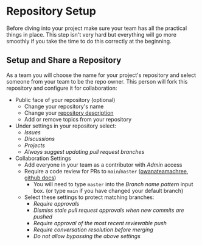 # Repository Setup

Before diving into your project make sure your team has all the practical things
in place. This step isn't very hard but everything will go more smoothly if you take the time to do this correctly at the beginning.

## Setup and Share a Repository

As a team you will choose the name for your project's repository and select
someone from your team to be the repo owner. This person will fork this repository and configure it for collaboration:

- Public face of your repository (optional)
  - Change your repository's name
  - Change your [repository description](https://stackoverflow.com/questions/7757751/how-do-you-change-a-repository-description-on-github)
  - Add or remove topics from your repository
- Under settings in your repository select:
  - _Issues_
  - _Discussions_
  - _Projects_
  - _Always suggest updating pull request branches_
- Collaboration Settings
  - Add everyone in your team as a contributor with _Admin_ access
  - Require a code review for PRs to `main`/`master`
    \([owanateamachree](https://owanateamachree.medium.com/how-to-protect-the-master-branch-on-github-ab85e9b6b03),
    [github docs](https://docs.github.com/en/github/collaborating-with-issues-and-pull-requests/approving-a-pull-request-with-required-reviews)\)
    - You will need to type `master` into the _Branch name pattern_
      input box. (or type `main` if you have changed your default branch)
  - Select these settings to protect matching branches:
    - _Require approvals_
    - _Dismiss stale pull request approvals when new commits are pushed_
    - _Require approval of the most recent reviewable push_
    - _Require conversation resolution before merging_
    - _Do not allow bypassing the above settings_


